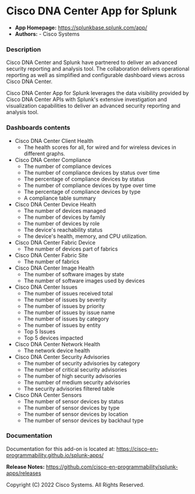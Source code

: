 
Cisco DNA Center App for Splunk
===============================

* **App Homepage:** https://splunkbase.splunk.com/app/
* **Authors:** - Cisco Systems

### Description ###

Cisco DNA Center and Splunk have partnered to deliver an advanced
security reporting and analysis tool. The collaboration delivers
operational reporting as well as simplified and configurable dashboard
views across Cisco DNA Center.

Cisco DNA Center App for Splunk leverages the data visibility provided
by Cisco DNA Center APIs with Splunk's extensive investigation and visualization
capabilities to deliver an advanced security reporting and analysis tool.


### Dashboards contents ###

- Cisco DNA Center Client Health
    * The health scores for all, for wired and for wireless devices in different graphs.
- Cisco DNA Center Compliance
    * The number of compliance devices
    * The number of compliance devices by status over time
    * The percentage of compliance devices by status
    * The number of compliance devices by type over time
    * The percentage of compliance devices by type
    * A compliance table summary
- Cisco DNA Center Device Health
    * The number of devices managed
    * The number of devices by family
    * The number of devices by role
    * The device's reachability status
    * The device's health, memory, and CPU utilization.
- Cisco DNA Center Fabric Device
    * The number of devices part of fabrics
- Cisco DNA Center Fabric Site
    * The number of fabrics
- Cisco DNA Center Image Health
    * The number of software images by state
    * The number of software images used by devices
- Cisco DNA Center Issues
    * The number of issues received total
    * The number of issues by severity
    * The number of issues by priority
    * The number of issues by issue name
    * The number of issues by category
    * The number of issues by entity
    * Top 5 Issues
    * Top 5 devices impacted
- Cisco DNA Center Network Health
    * The network device health
- Cisco DNA Center Security Advisories
    * The number of security advisories by category
    * The number of critical security advisories
    * The number of high security advisories
    * The number of medium security advisories
    * The security advisories filtered table
- Cisco DNA Center Sensors
    * The number of sensor devices by status
    * The number of sensor devices by type
    * The number of sensor devices by location
    * The number of sensor devices by backhaul type

### Documentation ###

Documentation for this add-on is located at: https://cisco-en-programmability.github.io/splunk-apps/

**Release Notes:** https://github.com/cisco-en-programmability/splunk-apps/releases

Copyright (C) 2022 Cisco Systems. All Rights Reserved.

